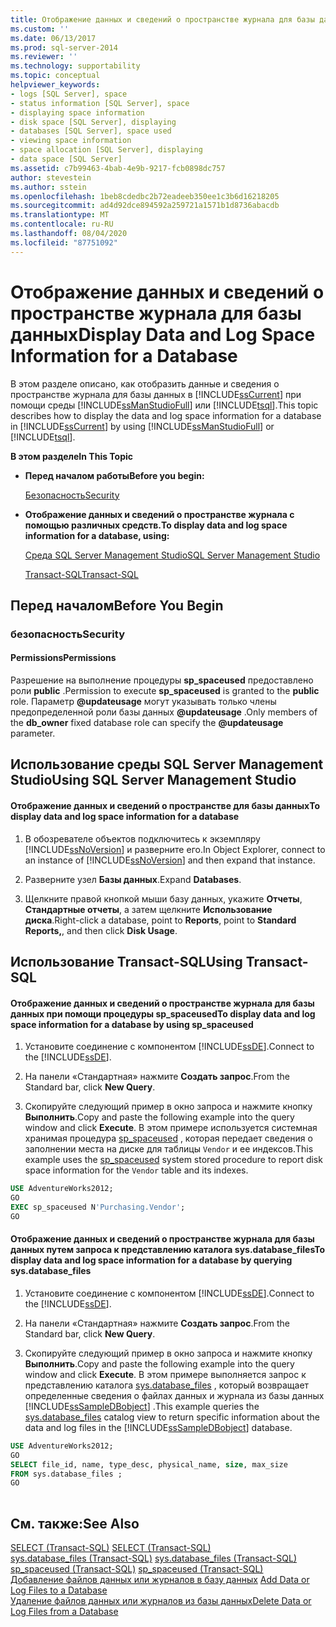 ```yaml
---
title: Отображение данных и сведений о пространстве журнала для базы данных | Документация Майкрософт
ms.custom: ''
ms.date: 06/13/2017
ms.prod: sql-server-2014
ms.reviewer: ''
ms.technology: supportability
ms.topic: conceptual
helpviewer_keywords:
- logs [SQL Server], space
- status information [SQL Server], space
- displaying space information
- disk space [SQL Server], displaying
- databases [SQL Server], space used
- viewing space information
- space allocation [SQL Server], displaying
- data space [SQL Server]
ms.assetid: c7b99463-4bab-4e9b-9217-fcb0898dc757
author: stevestein
ms.author: sstein
ms.openlocfilehash: 1beb8cdedbc2b72eadeeb350ee1c3b6d16218205
ms.sourcegitcommit: ad4d92dce894592a259721a1571b1d8736abacdb
ms.translationtype: MT
ms.contentlocale: ru-RU
ms.lasthandoff: 08/04/2020
ms.locfileid: "87751092"
---
```

# <a name="display-data-and-log-space-information-for-a-database"></a><span data-ttu-id="d02dd-102">Отображение данных и сведений о пространстве журнала для базы данных</span><span class="sxs-lookup"><span data-stu-id="d02dd-102">Display Data and Log Space Information for a Database</span></span>
  <span data-ttu-id="d02dd-103">В этом разделе описано, как отобразить данные и сведения о пространстве журнала для базы данных в [!INCLUDE[ssCurrent](../../includes/sscurrent-md.md)] при помощи среды [!INCLUDE[ssManStudioFull](../../includes/ssmanstudiofull-md.md)] или [!INCLUDE[tsql](../../includes/tsql-md.md)].</span><span class="sxs-lookup"><span data-stu-id="d02dd-103">This topic describes how to display the data and log space information for a database in [!INCLUDE[ssCurrent](../../includes/sscurrent-md.md)] by using [!INCLUDE[ssManStudioFull](../../includes/ssmanstudiofull-md.md)] or [!INCLUDE[tsql](../../includes/tsql-md.md)].</span></span>  
  
 <span data-ttu-id="d02dd-104">**В этом разделе**</span><span class="sxs-lookup"><span data-stu-id="d02dd-104">**In This Topic**</span></span>  
  
-   <span data-ttu-id="d02dd-105">**Перед началом работы**</span><span class="sxs-lookup"><span data-stu-id="d02dd-105">**Before you begin:**</span></span>  
  
     [<span data-ttu-id="d02dd-106">Безопасность</span><span class="sxs-lookup"><span data-stu-id="d02dd-106">Security</span></span>](#Security)  
  
-   <span data-ttu-id="d02dd-107">**Отображение данных и сведений о пространстве журнала с помощью различных средств.**</span><span class="sxs-lookup"><span data-stu-id="d02dd-107">**To display data and log space information for a database, using:**</span></span>  
  
     [<span data-ttu-id="d02dd-108">Среда SQL Server Management Studio</span><span class="sxs-lookup"><span data-stu-id="d02dd-108">SQL Server Management Studio</span></span>](#SSMSProcedure)  
  
     [<span data-ttu-id="d02dd-109">Transact-SQL</span><span class="sxs-lookup"><span data-stu-id="d02dd-109">Transact-SQL</span></span>](#TsqlProcedure)  
  
##  <a name="before-you-begin"></a><a name="BeforeYouBegin"></a> <span data-ttu-id="d02dd-110">Перед началом</span><span class="sxs-lookup"><span data-stu-id="d02dd-110">Before You Begin</span></span>  
  
###  <a name="security"></a><a name="Security"></a> <span data-ttu-id="d02dd-111">безопасность</span><span class="sxs-lookup"><span data-stu-id="d02dd-111">Security</span></span>  
  
####  <a name="permissions"></a><a name="Permissions"></a> <span data-ttu-id="d02dd-112">Permissions</span><span class="sxs-lookup"><span data-stu-id="d02dd-112">Permissions</span></span>  
 <span data-ttu-id="d02dd-113">Разрешение на выполнение процедуры **sp_spaceused** предоставлено роли **public** .</span><span class="sxs-lookup"><span data-stu-id="d02dd-113">Permission to execute **sp_spaceused** is granted to the **public** role.</span></span> <span data-ttu-id="d02dd-114">Параметр **@updateusage** могут указывать только члены предопределенной роли базы данных **@updateusage** .</span><span class="sxs-lookup"><span data-stu-id="d02dd-114">Only members of the **db_owner** fixed database role can specify the **@updateusage** parameter.</span></span>  
  
##  <a name="using-sql-server-management-studio"></a><a name="SSMSProcedure"></a> <span data-ttu-id="d02dd-115">Использование среды SQL Server Management Studio</span><span class="sxs-lookup"><span data-stu-id="d02dd-115">Using SQL Server Management Studio</span></span>  
  
#### <a name="to-display-data-and-log-space-information-for-a-database"></a><span data-ttu-id="d02dd-116">Отображение данных и сведений о пространстве для базы данных</span><span class="sxs-lookup"><span data-stu-id="d02dd-116">To display data and log space information for a database</span></span>  
  
1.  <span data-ttu-id="d02dd-117">В обозревателе объектов подключитесь к экземпляру [!INCLUDE[ssNoVersion](../../includes/ssnoversion-md.md)] и разверните его.</span><span class="sxs-lookup"><span data-stu-id="d02dd-117">In Object Explorer, connect to an instance of [!INCLUDE[ssNoVersion](../../includes/ssnoversion-md.md)] and then expand that instance.</span></span>  
  
2.  <span data-ttu-id="d02dd-118">Разверните узел **Базы данных**.</span><span class="sxs-lookup"><span data-stu-id="d02dd-118">Expand **Databases**.</span></span>  
  
3.  <span data-ttu-id="d02dd-119">Щелкните правой кнопкой мыши базу данных, укажите **Отчеты**, **Стандартные отчеты**, а затем щелкните **Использование диска**.</span><span class="sxs-lookup"><span data-stu-id="d02dd-119">Right-click a database, point to **Reports**, point to **Standard Reports,**, and then click **Disk Usage**.</span></span>  
  
##  <a name="using-transact-sql"></a><a name="TsqlProcedure"></a> <span data-ttu-id="d02dd-120">Использование Transact-SQL</span><span class="sxs-lookup"><span data-stu-id="d02dd-120">Using Transact-SQL</span></span>  
  
#### <a name="to-display-data-and-log-space-information-for-a-database-by-using-sp_spaceused"></a><span data-ttu-id="d02dd-121">Отображение данных и сведений о пространстве журнала для базы данных при помощи процедуры sp_spaceused</span><span class="sxs-lookup"><span data-stu-id="d02dd-121">To display data and log space information for a database by using sp_spaceused</span></span>  
  
1.  <span data-ttu-id="d02dd-122">Установите соединение с компонентом [!INCLUDE[ssDE](../../includes/ssde-md.md)].</span><span class="sxs-lookup"><span data-stu-id="d02dd-122">Connect to the [!INCLUDE[ssDE](../../includes/ssde-md.md)].</span></span>  
  
2.  <span data-ttu-id="d02dd-123">На панели «Стандартная» нажмите **Создать запрос**.</span><span class="sxs-lookup"><span data-stu-id="d02dd-123">From the Standard bar, click **New Query**.</span></span>  
  
3.  <span data-ttu-id="d02dd-124">Скопируйте следующий пример в окно запроса и нажмите кнопку **Выполнить**.</span><span class="sxs-lookup"><span data-stu-id="d02dd-124">Copy and paste the following example into the query window and click **Execute**.</span></span> <span data-ttu-id="d02dd-125">В этом примере используется системная хранимая процедура [sp_spaceused](/sql/relational-databases/system-stored-procedures/sp-spaceused-transact-sql) , которая передает сведения о заполнении места на диске для таблицы `Vendor` и ее индексов.</span><span class="sxs-lookup"><span data-stu-id="d02dd-125">This example uses the [sp_spaceused](/sql/relational-databases/system-stored-procedures/sp-spaceused-transact-sql) system stored procedure to report disk space information for the `Vendor` table and its indexes.</span></span>  
  
```sql  
USE AdventureWorks2012;  
GO  
EXEC sp_spaceused N'Purchasing.Vendor';  
GO  
```  
  
#### <a name="to-display-data-and-log-space-information-for-a-database-by-querying-sysdatabase_files"></a><span data-ttu-id="d02dd-126">Отображение данных и сведений о пространстве журнала для базы данных путем запроса к представлению каталога sys.database_files</span><span class="sxs-lookup"><span data-stu-id="d02dd-126">To display data and log space information for a database by querying sys.database_files</span></span>  
  
1.  <span data-ttu-id="d02dd-127">Установите соединение с компонентом [!INCLUDE[ssDE](../../includes/ssde-md.md)].</span><span class="sxs-lookup"><span data-stu-id="d02dd-127">Connect to the [!INCLUDE[ssDE](../../includes/ssde-md.md)].</span></span>  
  
2.  <span data-ttu-id="d02dd-128">На панели «Стандартная» нажмите **Создать запрос**.</span><span class="sxs-lookup"><span data-stu-id="d02dd-128">From the Standard bar, click **New Query**.</span></span>  
  
3.  <span data-ttu-id="d02dd-129">Скопируйте следующий пример в окно запроса и нажмите кнопку **Выполнить**.</span><span class="sxs-lookup"><span data-stu-id="d02dd-129">Copy and paste the following example into the query window and click **Execute**.</span></span> <span data-ttu-id="d02dd-130">В этом примере выполняется запрос к представлению каталога [sys.database_files](/sql/relational-databases/system-catalog-views/sys-database-files-transact-sql) , который возвращает определенные сведения о файлах данных и журнала из базы данных [!INCLUDE[ssSampleDBobject](../../includes/sssampledbobject-md.md)] .</span><span class="sxs-lookup"><span data-stu-id="d02dd-130">This example queries the [sys.database_files](/sql/relational-databases/system-catalog-views/sys-database-files-transact-sql) catalog view to return specific information about the data and log files in the [!INCLUDE[ssSampleDBobject](../../includes/sssampledbobject-md.md)] database.</span></span>  
  
```sql  
USE AdventureWorks2012;  
GO  
SELECT file_id, name, type_desc, physical_name, size, max_size  
FROM sys.database_files ;  
GO  
  
```  
  
## <a name="see-also"></a><span data-ttu-id="d02dd-131">См. также:</span><span class="sxs-lookup"><span data-stu-id="d02dd-131">See Also</span></span>  
 <span data-ttu-id="d02dd-132">[SELECT (Transact-SQL)](/sql/t-sql/queries/select-transact-sql) </span><span class="sxs-lookup"><span data-stu-id="d02dd-132">[SELECT &#40;Transact-SQL&#41;](/sql/t-sql/queries/select-transact-sql) </span></span>  
 <span data-ttu-id="d02dd-133">[sys.database_files (Transact-SQL)](/sql/relational-databases/system-catalog-views/sys-database-files-transact-sql) </span><span class="sxs-lookup"><span data-stu-id="d02dd-133">[sys.database_files &#40;Transact-SQL&#41;](/sql/relational-databases/system-catalog-views/sys-database-files-transact-sql) </span></span>  
 <span data-ttu-id="d02dd-134">[sp_spaceused (Transact-SQL)](/sql/relational-databases/system-stored-procedures/sp-spaceused-transact-sql) </span><span class="sxs-lookup"><span data-stu-id="d02dd-134">[sp_spaceused &#40;Transact-SQL&#41;](/sql/relational-databases/system-stored-procedures/sp-spaceused-transact-sql) </span></span>  
 <span data-ttu-id="d02dd-135">[Добавление файлов данных или журналов в базу данных](add-data-or-log-files-to-a-database.md) </span><span class="sxs-lookup"><span data-stu-id="d02dd-135">[Add Data or Log Files to a Database](add-data-or-log-files-to-a-database.md) </span></span>  
 [<span data-ttu-id="d02dd-136">Удаление файлов данных или журналов из базы данных</span><span class="sxs-lookup"><span data-stu-id="d02dd-136">Delete Data or Log Files from a Database</span></span>](delete-data-or-log-files-from-a-database.md)  
  
  
